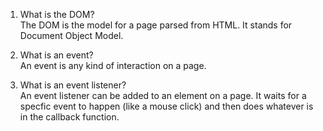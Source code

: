 1. What is the DOM?  
The DOM is the model for a page parsed from HTML. It stands for Document Object Model.

2. What is an event?  
An event is any kind of interaction on a page.

3. What is an event listener?  
An event listener can be added to an element on a page. It waits for a specfic event to happen (like a mouse click) and then does whatever is in the callback function.